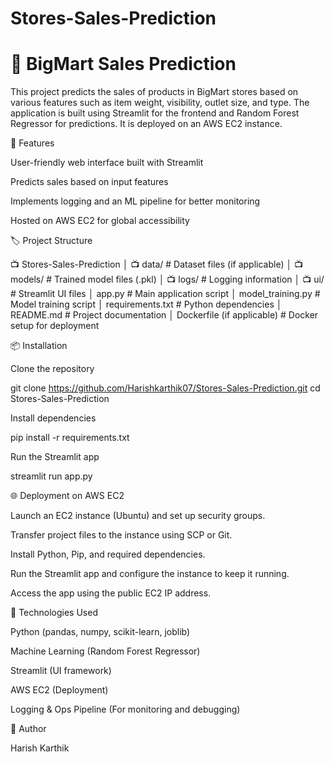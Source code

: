 # Stores-Sales-Prediction

# 🛒 BigMart Sales Prediction

This project predicts the sales of products in BigMart stores based on various features such as item weight, visibility, outlet size, and type. The application is built using Streamlit for the frontend and Random Forest Regressor for predictions. It is deployed on an AWS EC2 instance.

🚀 Features

User-friendly web interface built with Streamlit

Predicts sales based on input features

Implements logging and an ML pipeline for better monitoring

Hosted on AWS EC2 for global accessibility

🏷️ Project Structure

📺 Stores-Sales-Prediction
│️️️ 📺 data/                  # Dataset files (if applicable)
│️️️ 📺 models/                # Trained model files (.pkl)
│️️️ 📺 logs/                  # Logging information
│️️️ 📺 ui/                    # Streamlit UI files
│️️️ app.py                    # Main application script
│️️️ model_training.py          # Model training script
│️️️ requirements.txt           # Python dependencies
│️️️ README.md                  # Project documentation
│️️️ Dockerfile (if applicable)  # Docker setup for deployment


📦 Installation

Clone the repository

git clone https://github.com/Harishkarthik07/Stores-Sales-Prediction.git
cd Stores-Sales-Prediction


Install dependencies

pip install -r requirements.txt


Run the Streamlit app

streamlit run app.py


🌐 Deployment on AWS EC2

Launch an EC2 instance (Ubuntu) and set up security groups.

Transfer project files to the instance using SCP or Git.

Install Python, Pip, and required dependencies.

Run the Streamlit app and configure the instance to keep it running.

Access the app using the public EC2 IP address.


📌 Technologies Used

Python (pandas, numpy, scikit-learn, joblib)

Machine Learning (Random Forest Regressor)

Streamlit (UI framework)

AWS EC2 (Deployment)

Logging & Ops Pipeline (For monitoring and debugging)


👤 Author

Harish Karthik


